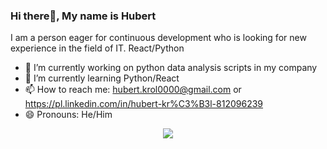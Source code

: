 ### Hi there👋, My name is Hubert

I am a person eager for continuous development who is looking for new experience in the field of IT. React/Python

- 🔭 I’m currently working on python data analysis scripts in my company
- 🌱 I’m currently learning Python/React
- 📫 How to reach me: hubert.krol0000@gmail.com or https://pl.linkedin.com/in/hubert-kr%C3%B3l-812096239
- 😄 Pronouns: He/Him
  
 <p align="center">
  <a href="https://skillicons.dev">
    <img src="https://skillicons.dev/icons?i=git,react,js,css,html,firebase,php,py,pytorch" />
  </a>
</p>
